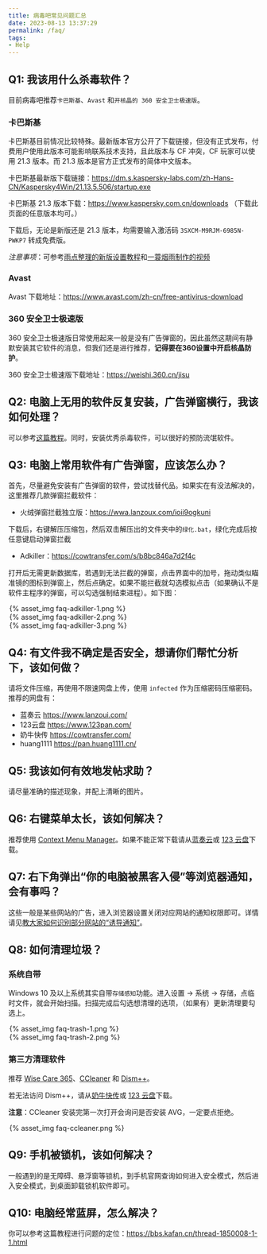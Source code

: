 ```yaml
---
title: 病毒吧常见问题汇总
date: 2023-08-13 13:37:29
permalink: /faq/
tags:
- Help
---
```


## Q1: 我该用什么杀毒软件？

目前病毒吧推荐`卡巴斯基`、`Avast` 和`开核晶的 360 安全卫士极速版`。

### 卡巴斯基

卡巴斯基目前情况比较特殊。最新版本官方公开了下载链接，但没有正式发布，付费用户使用此版本可能影响联系技术支持，且此版本与 CF 冲突，CF 玩家可以使用 21.3 版本。而 21.3 版本是官方正式发布的简体中文版本。

卡巴斯基最新版下载链接：<https://dm.s.kaspersky-labs.com/zh-Hans-CN/Kaspersky4Win/21.13.5.506/startup.exe>

卡巴斯基 21.3 版本下载：<https://www.kaspersky.com.cn/downloads> （下载此页面的任意版本均可。）

下载后，无论是新版还是 21.3 版本，均需要输入激活码 `3SXCM-M9RJM-6985N-PWKP7` 转成免费版。

*注意事项*：可参考[雨点整理的新版设置教程](https://bbs.kafan.cn/forum.php?mod=viewthread&tid=2255087)和[一蓑烟雨制作的视频](https://www.bilibili.com/video/BV1fX4y1W7fx)

### Avast

Avast 下载地址：<https://www.avast.com/zh-cn/free-antivirus-download>

### 360 安全卫士极速版

360 安全卫士极速版日常使用起来一般是没有广告弹窗的，因此虽然这期间有静默安装其它软件的消息，但我们还是进行推荐，**记得要在360设置中开启核晶防护**。

360 安全卫士极速版下载地址：<https://weishi.360.cn/jisu>


## Q2: 电脑上无用的软件反复安装，广告弹窗横行，我该如何处理？

可以参考[这篇教程](https://zhuanlan.zhihu.com/p/637923442)。同时，安装优秀杀毒软件，可以很好的预防流氓软件。


## Q3: 电脑上常用软件有广告弹窗，应该怎么办？

首先，尽量避免安装有广告弹窗的软件，尝试找替代品。如果实在有没法解决的，这里推荐几款弹窗拦截软件：

- 火绒弹窗拦截独立版：<https://wwa.lanzoux.com/ioii9ogkuni>

下载后，右键解压压缩包，然后双击解压出的文件夹中的`绿化.bat`，绿化完成后按任意键启动弹窗拦截

- Adkiller：<https://cowtransfer.com/s/b8bc846a7d2f4c>

打开后无需更新数据库，若遇到无法拦截的弹窗，点击界面中的加号，拖动类似瞄准镜的图标到弹窗上，然后点确定。如果不能拦截就勾选模拟点击（如果确认不是软件主程序的弹窗，可以勾选强制结束进程）。如下图：

<div style="width: 500px; margin: auto;">{% asset_img faq-adkiller-1.png %}</div>
<div style="width: 500px; margin: auto;">{% asset_img faq-adkiller-2.png %}</div>
<div style="width: 500px; margin: auto;">{% asset_img faq-adkiller-3.png %}</div>


## Q4: 有文件我不确定是否安全，想请你们帮忙分析下，该如何做？

请将文件压缩，再使用不限速网盘上传，使用 `infected` 作为压缩密码压缩密码。推荐的网盘有：

- 蓝奏云 <https://www.lanzoui.com/>
- 123云盘 <https://www.123pan.com/>
- 奶牛快传 <https://cowtransfer.com/>
- huang1111 <https://pan.huang1111.cn/>


## Q5: 我该如何有效地发帖求助？

请尽量准确的描述现象，并配上清晰的图片。


## Q6: 右键菜单太长，该如何解决？

推荐使用 [Context Menu Manager](https://bluepointlilac.github.io/ContextMenuManager/)。如果不能正常下载请从[蓝奏云](https://wwpy.lanzoub.com/iSkfD15atdmb)或 [123 云盘](https://www.123pan.com/s/AKObVv-jh9Ih.html)下载。


## Q7: 右下角弹出“你的电脑被黑客入侵”等浏览器通知，会有事吗？

这些一般是某些网站的广告，进入浏览器设置关闭对应网站的通知权限即可。详情请见[教大家如何识别部分网站的“诱导通知”](https://tieba.baidu.com/p/8495219375)。


## Q8: 如何清理垃圾？

### 系统自带

Windows 10 及以上系统其实自带`存储感知`功能。进入设置 → 系统 → 存储，点临时文件，就会开始扫描。扫描完成后勾选想清理的选项，（如果有）更新清理要勾选上。

<div style="width: 500px; margin: auto;">{% asset_img faq-trash-1.png %}</div>
<div style="width: 500px; margin: auto;">{% asset_img faq-trash-2.png %}</div>

### 第三方清理软件

推荐 [Wise Care 365](https://www.wisecleaner.com.cn/wise-care-365.html)、[CCleaner](https://www.ccleaner.com/zh-cn/ccleaner/download/standard) 和 [Dism++](https://github.com/Chuyu-Team/Dism-Multi-language)。

若无法访问 Dism++，请从[奶牛快传](https://cowtransfer.com/s/0ae7455fc59141)或 [123 云盘](https://www.123pan.com/s/AKObVv-TH9Ih.html)下载。

**注意**：CCleaner 安装完第一次打开会询问是否安装 AVG，一定要点拒绝。

<div style="width: 500px; margin: auto;">{% asset_img faq-ccleaner.png %}</div>


## Q9: 手机被锁机，该如何解决？

一般遇到的是无障碍、悬浮窗等锁机，到手机官网查询如何进入安全模式，然后进入安全模式，到桌面卸载锁机软件即可。


## Q10: 电脑经常蓝屏，怎么解决？

你可以参考这篇教程进行问题的定位：<https://bbs.kafan.cn/thread-1850008-1-1.html>

